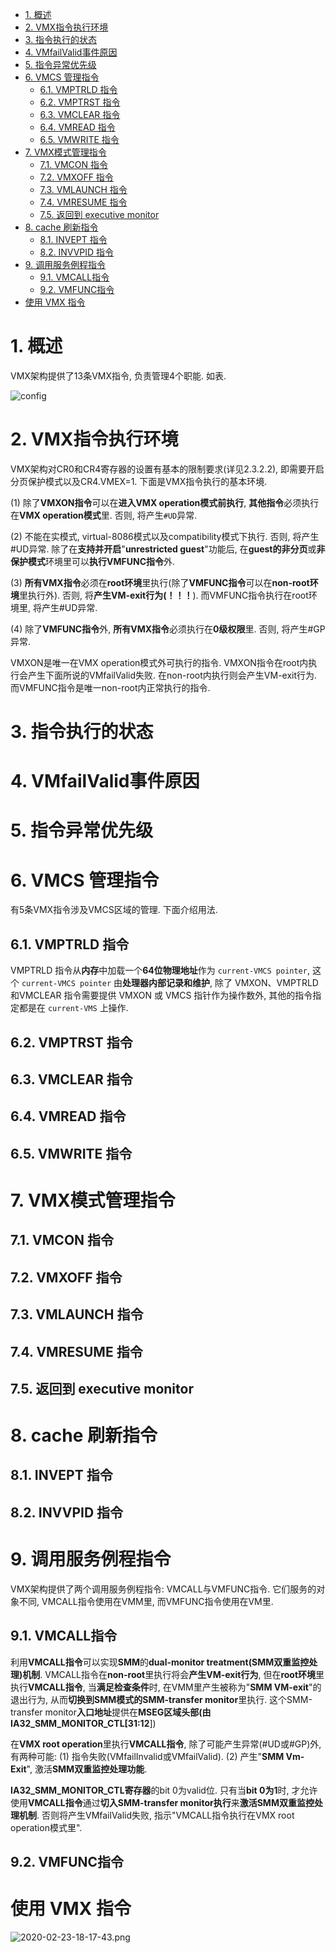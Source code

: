 
<!-- @import "[TOC]" {cmd="toc" depthFrom=1 depthTo=6 orderedList=false} -->

<!-- code_chunk_output -->

- [1. 概述](#1-概述)
- [2. VMX指令执行环境](#2-vmx指令执行环境)
- [3. 指令执行的状态](#3-指令执行的状态)
- [4. VMfailValid事件原因](#4-vmfailvalid事件原因)
- [5. 指令异常优先级](#5-指令异常优先级)
- [6. VMCS 管理指令](#6-vmcs-管理指令)
  - [6.1. VMPTRLD 指令](#61-vmptrld-指令)
  - [6.2. VMPTRST 指令](#62-vmptrst-指令)
  - [6.3. VMCLEAR 指令](#63-vmclear-指令)
  - [6.4. VMREAD 指令](#64-vmread-指令)
  - [6.5. VMWRITE 指令](#65-vmwrite-指令)
- [7. VMX模式管理指令](#7-vmx模式管理指令)
  - [7.1. VMCON 指令](#71-vmcon-指令)
  - [7.2. VMXOFF 指令](#72-vmxoff-指令)
  - [7.3. VMLAUNCH 指令](#73-vmlaunch-指令)
  - [7.4. VMRESUME 指令](#74-vmresume-指令)
  - [7.5. 返回到 executive monitor](#75-返回到-executive-monitor)
- [8. cache 刷新指令](#8-cache-刷新指令)
  - [8.1. INVEPT 指令](#81-invept-指令)
  - [8.2. INVVPID 指令](#82-invvpid-指令)
- [9. 调用服务例程指令](#9-调用服务例程指令)
  - [9.1. VMCALL指令](#91-vmcall指令)
  - [9.2. VMFUNC指令](#92-vmfunc指令)
- [使用 VMX 指令](#使用-vmx-指令)

<!-- /code_chunk_output -->

# 1. 概述

VMX架构提供了13条VMX指令, 负责管理4个职能. 如表.

![config](./images/5.png)

# 2. VMX指令执行环境

VMX架构对CR0和CR4寄存器的设置有基本的限制要求(详见2.3.2.2), 即需要开启分页保护模式以及CR4.VMEX=1. 下面是VMX指令执行的基本环境.

(1) 除了**VMXON指令**可以在**进入VMX operation模式前执行**, **其他指令**必须执行在**VMX operation模式**里. 否则, 将产生`#UD`异常.

(2) 不能在实模式, virtual\-8086模式以及compatibility模式下执行. 否则, 将产生\#UD异常. 除了在**支持并开启**"**unrestricted guest**"功能后, 在**guest的非分页**或**非保护模式**环境里可以**执行VMFUNC指令**外.

(3) **所有VMX指令**必须在**root环境**里执行(除了**VMFUNC指令**可以在**non\-root环境**里执行外). 否则, 将**产生VM\-exit行为(！！！**). 而VMFUNC指令执行在root环境里, 将产生\#UD异常.

(4) 除了**VMFUNC指令**外, **所有VMX指令**必须执行在**0级权限**里. 否则, 将产生\#GP异常.

VMXON是唯一在VMX operation模式外可执行的指令. VMXON指令在root内执行会产生下面所说的VMfailValid失败. 在non\-root内执行则会产生VM\-exit行为. 而VMFUNC指令是唯一non\-root内正常执行的指令.

# 3. 指令执行的状态

# 4. VMfailValid事件原因

# 5. 指令异常优先级

# 6. VMCS 管理指令

有5条VMX指令涉及VMCS区域的管理. 下面介绍用法.

## 6.1. VMPTRLD 指令

VMPTRLD 指令从**内存**中加载一个**64位物理地址**作为 `current-VMCS pointer`, 这个 `current-VMCS pointer` 由**处理器内部记录和维护**, 除了 VMXON、VMPTRLD 和VMCLEAR 指令需要提供 VMXON 或 VMCS 指针作为操作数外, 其他的指令指定都是在 `current-VMS` 上操作.

## 6.2. VMPTRST 指令

## 6.3. VMCLEAR 指令

## 6.4. VMREAD 指令

## 6.5. VMWRITE 指令

# 7. VMX模式管理指令

## 7.1. VMCON 指令

## 7.2. VMXOFF 指令

## 7.3. VMLAUNCH 指令

## 7.4. VMRESUME 指令

## 7.5. 返回到 executive monitor

# 8. cache 刷新指令

## 8.1. INVEPT 指令

## 8.2. INVVPID 指令

# 9. 调用服务例程指令

VMX架构提供了两个调用服务例程指令: VMCALL与VMFUNC指令. 它们服务的对象不同, VMCALL指令使用在VMM里, 而VMFUNC指令使用在VM里.

## 9.1. VMCALL指令

利用**VMCALL指令**可以实现**SMM**的**dual\-monitor treatment(SMM双重监控处理)机制**. VMCALL指令在**non\-root**里执行将会**产生VM\-exit行为**, 但在**root环境**里执行**VMCALL指令**, 当**满足检查条件**时, 在VMM里产生被称为"**SMM VM\-exit**"的退出行为, 从而**切换到SMM模式的SMM\-transfer monitor**里执行. 这个SMM\-transfer monitor**入口地址**提供在**MSEG区域头部(由IA32\_SMM\_MONITOR\_CTL\[31:12**\])

在**VMX root operation**里执行**VMCALL指令**, 除了可能产生异常(\#UD或\#GP)外, 有两种可能: (1) 指令失败(VMfailInvalid或VMfailValid). (2) 产生"**SMM Vm\-Exit**", 激活**SMM双重监控处理功能**.

**IA32\_SMM\_MONITOR\_CTL寄存器**的bit 0为valid位. 只有当**bit 0为1**时, 才允许使用**VMCALL指令**通过**切入SMM\-transfer monitor执行**来**激活SMM双重监控处理机制**. 否则将产生VMfailValid失败, 指示"VMCALL指令执行在VMX root operation模式里".

## 9.2. VMFUNC指令

# 使用 VMX 指令

![2020-02-23-18-17-43.png](./images/2020-02-23-18-17-43.png)